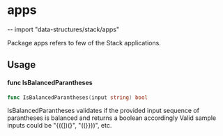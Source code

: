 # apps
--
    import "data-structures/stack/apps"

Package apps refers to few of the Stack applications.

## Usage

#### func  IsBalancedParantheses

```go
func IsBalancedParantheses(input string) bool
```
IsBalancedParantheses validates if the provided input sequence of parantheses is
balanced and returns a boolean accordingly Valid sample inputs could be
"{((])(}", "[]()((}}))", etc.
